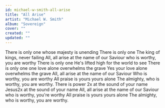 ```yaml
---
id: michael-w-smith-all-arise
title: "All Arise"
artist: "Michael W. Smith"
album: "Sovereign"
cover: ""
created: ""
updated: ""
---
```


There is only one
whose majesty is unending
There is only one
The king of kings, never failing
All, all arise at the name of our Saviour
who is worthy, you are worthy
There is only one
He's lifted high for the world to see
There is only one
one love alone overwhelms the grave
Yes your love alone overwhelms the grave All, all arise at the name of our Saviour
Who is worthy, you are worthy
All praise is yours
yours alone
The almighty, who is worthy, you are worthy.
There is power 2x at the sound of your name Jesus2x
at the sound of your name
All, all arise at the name of our Saviour
who is worthy, you're worthy
All praise is yours
yours alone
The almighty, who is worthy, you are worthy.